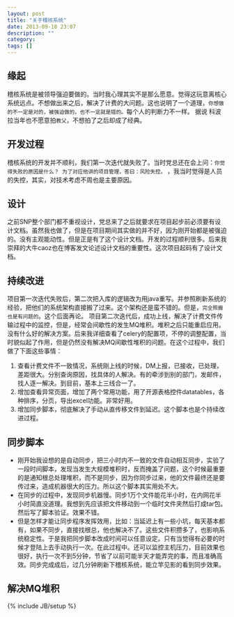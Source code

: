 ```yaml
---
layout: post
title: "关于稽核系统"
date: 2013-09-18 23:07
description: ""
category: 
tags: []
---
```



## 缘起
稽核系统是被领导强迫要做的。当时我心理其实不是那么愿意。觉得这玩意离核心系统远点。不想做出来之后，解决了计费的大问题。这也说明了一个道理，`你想做的不一定是对的，被强迫做的，也不一定就是错的。`每个人的判断力不一样。
据说 科波拉当年也不愿意拍`教父`，不想拍了之后却成了经典。
## 开发过程
稽核系统的开发并不顺利，我们第一次迭代就失败了。当时党总还在会上问：`你觉得失败的原因是什么？ 为了对应他讲的项目管理，答曰：风险失控。` ，我当时觉得是人员的失控，其实，对技术考虑不周也是主要原因。
## 设计
之前SNP整个部门都不重视设计，党总来了之后就要求在项目起步前必须要有设计文档。虽然我也做了，但是在项目期间其实做的并不好，因为刚开始都是被强迫的。没有主观能动性。但是正是有了这个设计文档。开发的过程顺利很多。后来我崇拜的大牛caoz也在博客发文论述设计文档的重要性。这次项目起码有了设计文档。
## 持续改进
项目第一次迭代失败后，第二次把入库的逻辑改为用java重写。并参照刷新系统的经验，把他们的系统架构直接搬了过来。这个架构还是蛮不错的。但是，`完全照搬也是有问题的`。这个后面再论。
项目第二次迭代后，成功上线，解决了计费文件传输过程中的监控，但是，经常会间歇性的发生MQ堆积。堆积之后只能重启应用。没有什么好的解决方案。后来我详细查看了celery的配置项，不停的调整配置，当时貌似起了作用，但是仍然没有解决MQ间歇性堆积的问题。在这个过程中，我们做了下面这些事情：

1. 查看计费文件不一致情况，系统刚上线的时候，DM上报，已接收，已处理，差距很大。分别查询原因，找具体的人解决。有的牵涉到别的部门，发邮件，找人逐一解决。到目前，基本上三线合一了。
2. 增加查看异常页面，增加了两个常用功能，用了开源表格控件datatables，各种排序，分页，导出excel功能。非常好用。
3. 增加同步脚本，彻底解决了手动从直传移文件到延迟。这个脚本也是个持续改进过程。

## 同步脚本
- 刚开始我设想的是自动同步，把三小时内不一致的文件自动相互同步，实验了一段时间脚本，发现当发生大规模堆积时，反而掩盖了问题，这个时候最重要的是通知根总处理堆积，而不是同步，因为你同步过来，他的文件最终还是要传过来，造成机器很大的压力。所以这个脚本其实用处不大。
- 在同步的过程中，发现同步机器慢。同步1万个文件能花半小时，在内网花半小时简直没道理。我想到先应该把文件移动到一个临时文件夹然后打成tar包。 然后写了脚本验证。效果不错。
- 但是怎样才能让同步程序发挥效用，比如：当延迟上有一些小坑，每天基本都有，如果不同步，直接找根总，他也解决不了。这些文件积攒多了，也影响系统稳定性。于是我把同步脚本改成时间可以任意设定。只有当觉得有必要的时候才登陆上去手动执行一次。在此过程中。还可以监控主机压力，目前效果也很好，执行一次不到5分钟，节省了以前可能半天才能弄完的事，而且准确高效。同步完成成后，过几分钟刷新下稽核系统，能立竿见影的看到同步效果。

## 解决MQ堆积


{% include JB/setup %}
